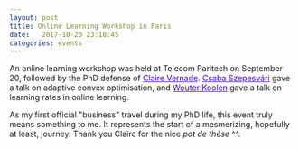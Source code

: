 ```yaml
---
layout: post
title: Online Learning Workshop in Paris
date:   2017-10-20 23:18:45
categories: events
---
```


An online learning workshop was held at Telecom Paritech on September 20, followed by the PhD defense of <a href="https://www.cvernade.com/" style="color:#3A01DF">Claire Vernade</a>. <a href="https://sites.ualberta.ca/~szepesva/" style="color:#3A01DF">Csaba Szepesvári</a> gave a talk on adaptive convex optimisation, and <a href="http://wouterkoolen.info/" style="color:#3A01DF">Wouter Koolen</a> gave a talk on learning rates in online learning.

As my first official "business" travel during my PhD life, this event truly means something to me. It represents the start of a mesmerizing, hopefully at least, journey. Thank you Claire for the nice <i>pot de thèse</i> ^^.

